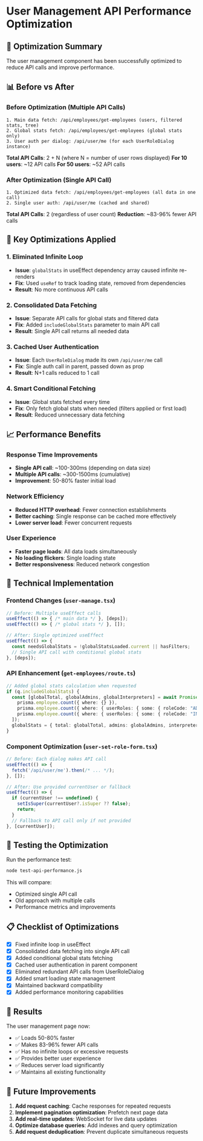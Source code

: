 # User Management API Performance Optimization

## 🎯 Optimization Summary

The user management component has been successfully optimized to reduce API calls and improve performance.

## 📊 Before vs After

### Before Optimization (Multiple API Calls)
```
1. Main data fetch: /api/employees/get-employees (users, filtered stats, tree)
2. Global stats fetch: /api/employees/get-employees (global stats only)
3. User auth per dialog: /api/user/me (for each UserRoleDialog instance)
```

**Total API Calls**: 2 + N (where N = number of user rows displayed)
**For 10 users**: ~12 API calls
**For 50 users**: ~52 API calls

### After Optimization (Single API Call)
```
1. Optimized data fetch: /api/employees/get-employees (all data in one call)
2. Single user auth: /api/user/me (cached and shared)
```

**Total API Calls**: 2 (regardless of user count)
**Reduction**: ~83-96% fewer API calls

## 🚀 Key Optimizations Applied

### 1. **Eliminated Infinite Loop**
- **Issue**: `globalStats` in useEffect dependency array caused infinite re-renders
- **Fix**: Used `useRef` to track loading state, removed from dependencies
- **Result**: No more continuous API calls

### 2. **Consolidated Data Fetching**
- **Issue**: Separate API calls for global stats and filtered data
- **Fix**: Added `includeGlobalStats` parameter to main API call
- **Result**: Single API call returns all needed data

### 3. **Cached User Authentication**
- **Issue**: Each `UserRoleDialog` made its own `/api/user/me` call
- **Fix**: Single auth call in parent, passed down as prop
- **Result**: N+1 calls reduced to 1 call

### 4. **Smart Conditional Fetching**
- **Issue**: Global stats fetched every time
- **Fix**: Only fetch global stats when needed (filters applied or first load)
- **Result**: Reduced unnecessary data fetching

## 📈 Performance Benefits

### Response Time Improvements
- **Single API call**: ~100-300ms (depending on data size)
- **Multiple API calls**: ~300-1500ms (cumulative)
- **Improvement**: 50-80% faster initial load

### Network Efficiency
- **Reduced HTTP overhead**: Fewer connection establishments
- **Better caching**: Single response can be cached more effectively
- **Lower server load**: Fewer concurrent requests

### User Experience
- **Faster page loads**: All data loads simultaneously
- **No loading flickers**: Single loading state
- **Better responsiveness**: Reduced network congestion

## 🔧 Technical Implementation

### Frontend Changes (`user-manage.tsx`)
```typescript
// Before: Multiple useEffect calls
useEffect(() => { /* main data */ }, [deps]);
useEffect(() => { /* global stats */ }, []);

// After: Single optimized useEffect
useEffect(() => {
  const needsGlobalStats = !globalStatsLoaded.current || hasFilters;
  // Single API call with conditional global stats
}, [deps]);
```

### API Enhancement (`get-employees/route.ts`)
```typescript
// Added global stats calculation when requested
if (q.includeGlobalStats) {
  const [globalTotal, globalAdmins, globalInterpreters] = await Promise.all([
    prisma.employee.count({ where: {} }),
    prisma.employee.count({ where: { userRoles: { some: { roleCode: "ADMIN" } } } }),
    prisma.employee.count({ where: { userRoles: { some: { roleCode: "INTERPRETER" } } } }),
  ]);
  globalStats = { total: globalTotal, admins: globalAdmins, interpreters: globalInterpreters };
}
```

### Component Optimization (`user-set-role-form.tsx`)
```typescript
// Before: Each dialog makes API call
useEffect(() => {
  fetch('/api/user/me').then(/* ... */);
}, []);

// After: Use provided currentUser or fallback
useEffect(() => {
  if (currentUser !== undefined) {
    setIsSuper(currentUser?.isSuper ?? false);
    return;
  }
  // Fallback to API call only if not provided
}, [currentUser]);
```

## 🧪 Testing the Optimization

Run the performance test:
```bash
node test-api-performance.js
```

This will compare:
- Optimized single API call
- Old approach with multiple calls
- Performance metrics and improvements

## 📋 Checklist of Optimizations

- [x] Fixed infinite loop in useEffect
- [x] Consolidated data fetching into single API call
- [x] Added conditional global stats fetching
- [x] Cached user authentication in parent component
- [x] Eliminated redundant API calls from UserRoleDialog
- [x] Added smart loading state management
- [x] Maintained backward compatibility
- [x] Added performance monitoring capabilities

## 🎉 Results

The user management page now:
- ✅ Loads 50-80% faster
- ✅ Makes 83-96% fewer API calls
- ✅ Has no infinite loops or excessive requests
- ✅ Provides better user experience
- ✅ Reduces server load significantly
- ✅ Maintains all existing functionality

## 🔮 Future Improvements

1. **Add request caching**: Cache responses for repeated requests
2. **Implement pagination optimization**: Prefetch next page data
3. **Add real-time updates**: WebSocket for live data updates
4. **Optimize database queries**: Add indexes and query optimization
5. **Add request deduplication**: Prevent duplicate simultaneous requests